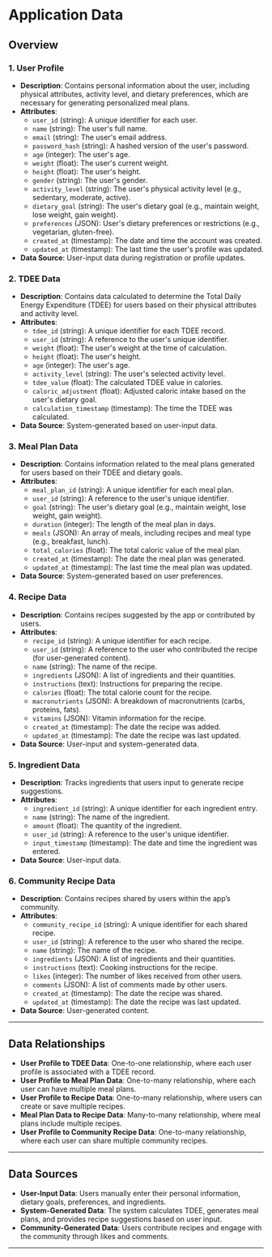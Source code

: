 # Application Data

## Overview

### 1. User Profile

- **Description**: Contains personal information about the user, including physical attributes, activity level, and dietary preferences, which are necessary for generating personalized meal plans.
- **Attributes**:
  - `user_id` (string): A unique identifier for each user.
  - `name` (string): The user's full name.
  - `email` (string): The user's email address.
  - `password_hash` (string): A hashed version of the user's password.
  - `age` (integer): The user's age.
  - `weight` (float): The user's current weight.
  - `height` (float): The user's height.
  - `gender` (string): The user's gender.
  - `activity_level` (string): The user's physical activity level (e.g., sedentary, moderate, active).
  - `dietary_goal` (string): The user's dietary goal (e.g., maintain weight, lose weight, gain weight).
  - `preferences` (JSON): User's dietary preferences or restrictions (e.g., vegetarian, gluten-free).
  - `created_at` (timestamp): The date and time the account was created.
  - `updated_at` (timestamp): The last time the user's profile was updated.
- **Data Source**: User-input data during registration or profile updates.

### 2. TDEE Data

- **Description**: Contains data calculated to determine the Total Daily Energy Expenditure (TDEE) for users based on their physical attributes and activity level.
- **Attributes**:
  - `tdee_id` (string): A unique identifier for each TDEE record.
  - `user_id` (string): A reference to the user's unique identifier.
  - `weight` (float): The user's weight at the time of calculation.
  - `height` (float): The user's height.
  - `age` (integer): The user's age.
  - `activity_level` (string): The user's selected activity level.
  - `tdee_value` (float): The calculated TDEE value in calories.
  - `caloric_adjustment` (float): Adjusted caloric intake based on the user's dietary goal.
  - `calculation_timestamp` (timestamp): The time the TDEE was calculated.
- **Data Source**: System-generated based on user-input data.

### 3. Meal Plan Data

- **Description**: Contains information related to the meal plans generated for users based on their TDEE and dietary goals.
- **Attributes**:
  - `meal_plan_id` (string): A unique identifier for each meal plan.
  - `user_id` (string): A reference to the user's unique identifier.
  - `goal` (string): The user's dietary goal (e.g., maintain weight, lose weight, gain weight).
  - `duration` (integer): The length of the meal plan in days.
  - `meals` (JSON): An array of meals, including recipes and meal type (e.g., breakfast, lunch).
  - `total_calories` (float): The total caloric value of the meal plan.
  - `created_at` (timestamp): The date the meal plan was generated.
  - `updated_at` (timestamp): The last time the meal plan was updated.
- **Data Source**: System-generated based on user preferences.

### 4. Recipe Data

- **Description**: Contains recipes suggested by the app or contributed by users.
- **Attributes**:
  - `recipe_id` (string): A unique identifier for each recipe.
  - `user_id` (string): A reference to the user who contributed the recipe (for user-generated content).
  - `name` (string): The name of the recipe.
  - `ingredients` (JSON): A list of ingredients and their quantities.
  - `instructions` (text): Instructions for preparing the recipe.
  - `calories` (float): The total calorie count for the recipe.
  - `macronutrients` (JSON): A breakdown of macronutrients (carbs, proteins, fats).
  - `vitamins` (JSON): Vitamin information for the recipe.
  - `created_at` (timestamp): The date the recipe was added.
  - `updated_at` (timestamp): The date the recipe was last updated.
- **Data Source**: User-input and system-generated data.

### 5. Ingredient Data

- **Description**: Tracks ingredients that users input to generate recipe suggestions.
- **Attributes**:
  - `ingredient_id` (string): A unique identifier for each ingredient entry.
  - `name` (string): The name of the ingredient.
  - `amount` (float): The quantity of the ingredient.
  - `user_id` (string): A reference to the user's unique identifier.
  - `input_timestamp` (timestamp): The date and time the ingredient was entered.
- **Data Source**: User-input data.

### 6. Community Recipe Data

- **Description**: Contains recipes shared by users within the app’s community.
- **Attributes**:
  - `community_recipe_id` (string): A unique identifier for each shared recipe.
  - `user_id` (string): A reference to the user who shared the recipe.
  - `name` (string): The name of the recipe.
  - `ingredients` (JSON): A list of ingredients and their quantities.
  - `instructions` (text): Cooking instructions for the recipe.
  - `likes` (integer): The number of likes received from other users.
  - `comments` (JSON): A list of comments made by other users.
  - `created_at` (timestamp): The date the recipe was shared.
  - `updated_at` (timestamp): The date the recipe was last updated.
- **Data Source**: User-generated content.

---

## Data Relationships

- **User Profile to TDEE Data**: One-to-one relationship, where each user profile is associated with a TDEE record.
- **User Profile to Meal Plan Data**: One-to-many relationship, where each user can have multiple meal plans.
- **User Profile to Recipe Data**: One-to-many relationship, where users can create or save multiple recipes.
- **Meal Plan Data to Recipe Data**: Many-to-many relationship, where meal plans include multiple recipes.
- **User Profile to Community Recipe Data**: One-to-many relationship, where each user can share multiple community recipes.

---

## Data Sources

- **User-Input Data**: Users manually enter their personal information, dietary goals, preferences, and ingredients.
- **System-Generated Data**: The system calculates TDEE, generates meal plans, and provides recipe suggestions based on user input.
- **Community-Generated Data**: Users contribute recipes and engage with the community through likes and comments.

---
